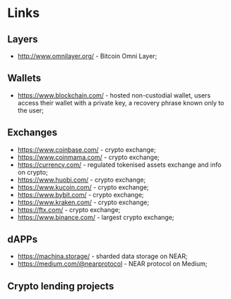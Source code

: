 # Links

## Layers

- http://www.omnilayer.org/ - Bitcoin Omni Layer;

## Wallets

- https://www.blockchain.com/ -  hosted non-custodial wallet, users access their wallet with a private key, a recovery phrase known only to the user;

## Exchanges

- https://www.coinbase.com/ - crypto exchange;
- https://www.coinmama.com/ - crypto exchange;
- https://currency.com/ - regulated tokenised assets exchange and info on crypto;
- https://www.huobi.com/ - crypto exchange;
- https://www.kucoin.com/ - crypto exchange;
- https://www.bybit.com/ - crypto exchange;
- https://www.kraken.com/ - crypto exchange;
- https://ftx.com/ - crypto exchange;
- https://www.binance.com/ - largest crypto exchange;

## dAPPs

- https://machina.storage/ - sharded data storage on NEAR;
- https://medium.com/@nearprotocol - NEAR protocol on Medium;

## Crypto lending projects 